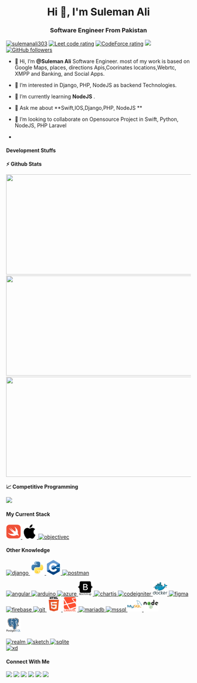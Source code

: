 <h1 align="center"> Hi 👋, I'm Suleman Ali</h1>
<h3 align="center">Software Engineer From Pakistan</h3>
<p align="left"> 
<a href="https://github.com/sulemanali303?tab=visitors">
<img src="https://komarev.com/ghpvc/?username=sulemanalibuiltin&label=Profile%20views&color=0e75b6&style=flat" alt="sulemanali303" /></a>
<a href="https://leetcode.com/Sulemanali303/"><img src="https://cp-logo.vercel.app/leetcode/Sulemanali303" alt="Leet code rating" /></a>
<a href="https://codeforces.com/profile/suleman.ali303"><img src="https://raw.githubusercontent.com/sudiptob2/cf-stats/main/output/rating.svg" alt="CodeForce rating" /></a>
<a href="https://stackoverflow.com/users/9182074/suleman-ali">
    <img src="https://img.shields.io/badge/Stack%20Overflow-802-F47F24">
</a>
<a href="https://github.com/sulemanali303?tab=followers"><img alt="GitHub followers" src="https://img.shields.io/github/followers/sulemanali303?color=green&logo=github"></a>
</p>




- 👋 Hi, I’m **@Suleman Ali**  Software Engineer. most of my work is based on Google Maps, places, directions Apis,Coorinates locations,Webrtc, XMPP and Banking, and Social Apps.

- 👀 I’m interested in Django, PHP, NodeJS as backend Technologies.

- 🌱 I’m currently learning **NodeJS** .

- 💬 Ask me about **Swift,IOS,Django,PHP, NodeJS **


- 💞️ I’m looking to collaborate on Opensource Project in Swift, Python, NodeJS, PHP Laravel
- <!---📝 Checkout my [Resume](https://docs.google.com/document/d/1_HhdbFwQrIKtmXwvbOtJClJAhhbowysE/edit?usp=sharing&ouid=109661156507991700405&rtpof=true&sd=true). !--->


#### Development Stuffs

<b>⚡ Github Stats</b>

<p float="left">
<img height="273em" src="https://github-readme-stats.vercel.app/api?username=sulemanali303" width="693em"/>

<img height="273em" src="https://github-readme-stats.vercel.app/api/top-langs/?username=sulemanali303&show_icons=true&layout=compact&langs_count=8" width="693em"/>

<img height="273em" src="https://github-readme-streak-stats.herokuapp.com?user=sulemanali303&date_format=M%20j%5B%2C%20Y%5D" width="693em"/>
</p>
<b>&#128200; Competitive Programming</b>
<p float="left">
<img height="273em" src="https://leetcard.jacoblin.cool/Sulemanali303?theme=wtf&font=Contrail%20One&ext=contest" />
</p>

#### My Current Stack

<a href="https://developer.apple.com/swift/" target="_blank" rel="noreferrer"> <img src="https://raw.githubusercontent.com/devicons/devicon/master/icons/swift/swift-original.svg" alt="swift" width="40" height="40"/> </a>
<a href="https://developer.apple.com/apple/" target="_blank" rel="noreferrer"> <img src="https://raw.githubusercontent.com/devicons/devicon/master/icons/apple/apple-original.svg" alt="apple" width="40" height="40"/> </a>
<a href="https://developer.apple.com/library/archive/documentation/Cocoa/Conceptual/ProgrammingWithObjectiveC/Introduction/Introduction.html" target="_blank" rel="noreferrer"> <img src="https://www.vectorlogo.zone/logos/apple_objectivec/apple_objectivec-icon.svg" alt="objectivec" width="40" height="40"/> </a>
#### Other Knowledge
<a href="https://www.djangoproject.com/" target="_blank" rel="noreferrer"> <img src="https://cdn.worldvectorlogo.com/logos/django.svg" alt="django" width="40" height="40"/> </a>
<a href="https://www.python.org" target="_blank" rel="noreferrer"> <img src="https://raw.githubusercontent.com/devicons/devicon/master/icons/python/python-original.svg" alt="python" width="40" height="40"/> </a>
<a href="https://www.w3schools.com/cpp/" target="_blank" rel="noreferrer"> <img src="https://raw.githubusercontent.com/devicons/devicon/master/icons/cplusplus/cplusplus-original.svg" alt="cplusplus" width="40" height="40"/> </a>
<a href="https://postman.com" target="_blank" rel="noreferrer"> <img src="https://www.vectorlogo.zone/logos/getpostman/getpostman-icon.svg" alt="postman" width="40" height="40"/> </a>

<p align="left"> <a href="https://angular.io" target="_blank" rel="noreferrer"> <img src="https://angular.io/assets/images/logos/angular/angular.svg" alt="angular" width="40" height="40"/> </a>
 <a href="https://www.arduino.cc/" target="_blank" rel="noreferrer"> <img src="https://cdn.worldvectorlogo.com/logos/arduino-1.svg" alt="arduino" width="40" height="40"/> </a>
 <a href="https://azure.microsoft.com/en-in/" target="_blank" rel="noreferrer"> <img src="https://www.vectorlogo.zone/logos/microsoft_azure/microsoft_azure-icon.svg" alt="azure" width="40" height="40"/> </a>
 <a href="https://getbootstrap.com" target="_blank" rel="noreferrer"> <img src="https://raw.githubusercontent.com/devicons/devicon/master/icons/bootstrap/bootstrap-plain-wordmark.svg" alt="bootstrap" width="40" height="40"/> </a>
 <a href="https://www.chartjs.org" target="_blank" rel="noreferrer"> <img src="https://www.chartjs.org/media/logo-title.svg" alt="chartjs" width="40" height="40"/> </a> <a href="https://codeigniter.com" target="_blank" rel="noreferrer"> <img src="https://cdn.worldvectorlogo.com/logos/codeigniter.svg" alt="codeigniter" width="40" height="40"/> </a>   <a href="https://www.docker.com/" target="_blank" rel="noreferrer"> <img src="https://raw.githubusercontent.com/devicons/devicon/master/icons/docker/docker-original-wordmark.svg" alt="docker" width="40" height="40"/> </a> <a href="https://www.figma.com/" target="_blank" rel="noreferrer"> <img src="https://www.vectorlogo.zone/logos/figma/figma-icon.svg" alt="figma" width="40" height="40"/> </a> <a href="https://firebase.google.com/" target="_blank" rel="noreferrer"> <img src="https://www.vectorlogo.zone/logos/firebase/firebase-icon.svg" alt="firebase" width="40" height="40"/> </a> <a href="https://git-scm.com/" target="_blank" rel="noreferrer"> <img src="https://www.vectorlogo.zone/logos/git-scm/git-scm-icon.svg" alt="git" width="40" height="40"/> </a> <a href="https://www.w3.org/html/" target="_blank" rel="noreferrer"> <img src="https://raw.githubusercontent.com/devicons/devicon/master/icons/html5/html5-original-wordmark.svg" alt="html5" width="40" height="40"/> </a> <a href="https://laravel.com/" target="_blank" rel="noreferrer"> <img src="https://raw.githubusercontent.com/devicons/devicon/master/icons/laravel/laravel-plain-wordmark.svg" alt="laravel" width="40" height="40"/> </a> <a href="https://mariadb.org/" target="_blank" rel="noreferrer"> <img src="https://www.vectorlogo.zone/logos/mariadb/mariadb-icon.svg" alt="mariadb" width="40" height="40"/> </a> <a href="https://www.microsoft.com/en-us/sql-server" target="_blank" rel="noreferrer"> <img src="https://www.svgrepo.com/show/303229/microsoft-sql-server-logo.svg" alt="mssql" width="40" height="40"/> </a>
 <a href="https://www.mysql.com/" target="_blank" rel="noreferrer"> <img src="https://raw.githubusercontent.com/devicons/devicon/master/icons/mysql/mysql-original-wordmark.svg" alt="mysql" width="40" height="40"/> </a>
 <a href="https://nodejs.org" target="_blank" rel="noreferrer"> <img src="https://raw.githubusercontent.com/devicons/devicon/master/icons/nodejs/nodejs-original-wordmark.svg" alt="nodejs" width="40" height="40"/> </a>

<a href="https://www.postgresql.org" target="_blank" rel="noreferrer"> <img src="https://raw.githubusercontent.com/devicons/devicon/master/icons/postgresql/postgresql-original-wordmark.svg" alt="postgresql" width="40" height="40"/> </a>

<a href="https://realm.io/" target="_blank" rel="noreferrer"> <img src="https://raw.githubusercontent.com/bestofjs/bestofjs-webui/8665e8c267a0215f3159df28b33c365198101df5/public/logos/realm.svg" alt="realm" width="40" height="40"/> </a>
<a href="https://www.sketch.com/" target="_blank" rel="noreferrer"> <img src="https://www.vectorlogo.zone/logos/sketchapp/sketchapp-icon.svg" alt="sketch" width="40" height="40"/> </a>
<a href="https://www.sqlite.org/" target="_blank" rel="noreferrer"> <img src="https://www.vectorlogo.zone/logos/sqlite/sqlite-icon.svg" alt="sqlite" width="40" height="40"/> </a>  
 <a href="https://www.adobe.com/products/xd.html" target="_blank" rel="noreferrer"> <img src="https://cdn.worldvectorlogo.com/logos/adobe-xd.svg" alt="xd" width="40" height="40"/> </a>

 </p>

#### Connect With Me

<p left="center">
  <a href="mailto:ib2suleman.ali@gmail.com"><img  src="https://img.shields.io/badge/Gmail-D14836?style=for-the-badge&logo=gmail&logoColor=white" height=25/></a> <a href="https://join.skype.com/invite/TQ1W9Bd38wkG"><img  src="https://img.shields.io/badge/Skype-00AFF0?style=for-the-badge&logo=skype&logoColor=white" height=25 /></a> <a href="skype:sulemanali93"><img  src="https://img.shields.io/badge/Skype-00AFF0?style=for-the-badge&logo=skype&logoColor=white" height=25/></a> <a href="mailto:Sulemanali511@hotmail.com"><img  src="https://img.shields.io/badge/Microsoft_Outlook-0078D4?style=for-the-badge&logo=microsoft-outlook&logoColor=white" height=25/></a> <a href="https://api.whatsapp.com/send?phone=15551234567&text=Hello Suleman Ali I Need Your Service"><img  src="https://img.shields.io/badge/WhatsApp-25D366?style=for-the-badge&logo=whatsapp&logoColor=white" height=25/></a> <a href="https://www.linkedin.com/in/suleman-ali-24155b10a/">
  <img src="https://img.shields.io/badge/linkedin-%230077B5.svg?&style=for-the-badge&logo=linkedin&logoColor=white" height=25>
</a>
  </p>
